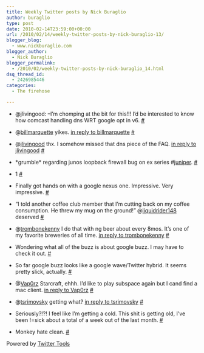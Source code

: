 ```yaml
---
title: Weekly Twitter posts by Nick Buraglio
author: buraglio
type: post
date: 2010-02-14T23:59:00+00:00
url: /2010/02/14/weekly-twitter-posts-by-nick-buraglio-13/
blogger_blog:
  - www.nickburaglio.com
blogger_author:
  - Nick Buraglio
blogger_permalink:
  - /2010/02/weekly-twitter-posts-by-nick-buraglio_14.html
dsq_thread_id:
  - 2426985446
categories:
  - The firehose

---
```

</p> 

  * @jlivingood: &#8211;I&#8217;m chomping at the bit for this!!! I&#8217;d be interested to know how comcast handling dns WRT google opt in v6. [#][1] 


  * @[billmarquette][2] yikes. [in reply to billmarquette][3] [#][4] 


  * @[jlivingood][5] thx. I somehow missed that dns piece of the FAQ. [in reply to jlivingood][6] [#][7] 


  * \*grumble\* regarding junos loopback firewall bug on ex series #[juniper][8]. [#][9] 


  * 1 [#][10] 


  * Finally got hands on with a google nexus one. Impressive. Very impressive. [#][11] 


  * &#8220;I told another coffee club member that I&#8217;m cutting back on my coffee consumption. He threw my mug on the ground!&#8221; @[liquidrider148][12] deserved [#][13] 


  * @[trombonekenny][14] I do that with ng beer about every 8mos. It&#8217;s one of my favorite breweries of all time. [in reply to trombonekenny][15] [#][16] 


  * Wondering what all of the buzz is about google buzz. I may have to check it out. [#][17] 


  * So far google buzz looks like a google wave/Twitter hybrid. It seems pretty slick, actually. [#][18] 


  * @[Vap0rz][19] Starcraft, ehhh. I&#8217;d like to play subspace again but I cand find a mac client. [in reply to Vap0rz][20] [#][21] 


  * @[tsrimovsky][22] getting what? [in reply to tsrimovsky][23] [#][24] 


  * Seriously?!?! I feel like I&#8217;m getting a cold. This shit is getting old, I&#8217;ve been !=sick about a total of a week out of the last month. [#][25] 


  * Monkey hate clean. [#][26] 
</ul> 



Powered by [Twitter Tools][27]

 [1]: http://twitter.com/buraglio/statuses/8853665407
 [2]: http://twitter.com/billmarquette
 [3]: http://twitter.com/billmarquette/statuses/8838951190
 [4]: http://twitter.com/buraglio/statuses/8853687170
 [5]: http://twitter.com/jlivingood
 [6]: http://twitter.com/jlivingood/statuses/8865360024
 [7]: http://twitter.com/buraglio/statuses/8886069470
 [8]: http://search.twitter.com/search?q=%23juniper
 [9]: http://twitter.com/buraglio/statuses/8886226502
 [10]: http://twitter.com/buraglio/statuses/8969250193
 [11]: http://twitter.com/buraglio/statuses/9008542847
 [12]: http://twitter.com/liquidrider148
 [13]: http://twitter.com/buraglio/statuses/9020856435
 [14]: http://twitter.com/trombonekenny
 [15]: http://twitter.com/trombonekenny/statuses/9028977925
 [16]: http://twitter.com/buraglio/statuses/9031344333
 [17]: http://twitter.com/buraglio/statuses/9066324326
 [18]: http://twitter.com/buraglio/statuses/9068660922
 [19]: http://twitter.com/Vap0rz
 [20]: http://twitter.com/Vap0rz/statuses/9067564364
 [21]: http://twitter.com/buraglio/statuses/9068699517
 [22]: http://twitter.com/tsrimovsky
 [23]: http://twitter.com/tsrimovsky/statuses/9068932504
 [24]: http://twitter.com/buraglio/statuses/9077731522
 [25]: http://twitter.com/buraglio/statuses/9101377437
 [26]: http://twitter.com/buraglio/statuses/9102947147
 [27]: http://alexking.org/projects/wordpress